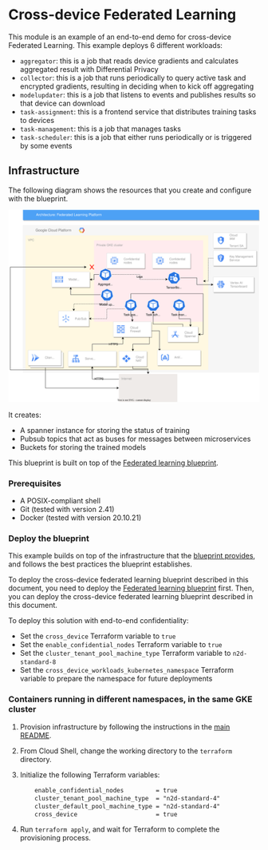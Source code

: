 # Cross-device Federated Learning

This module is an example of an end-to-end demo for cross-device Federated Learning. This example deploys 6 different workloads:

- `aggregator`: this is a job that reads device gradients and calculates aggregated result with Differential Privacy
- `collector`: this is a job that runs periodically to query active task and encrypted gradients, resulting in deciding when to kick off aggregating
- `modelupdater`: this is a job that listens to events and publishes results so that device can download
- `task-assignment`: this is a frontend service that distributes training tasks to devices
- `task-management`: this is a job that manages tasks
- `task-scheduler`: this is a job that either runs periodically or is triggered by some events

## Infrastructure

The following diagram shows the resources that you create and configure with the blueprint.

![alt_text](../../assets/cross-device.svg "Resources created by the blueprint")

It creates:

- A spanner instance for storing the status of training
- Pubsub topics that act as buses for messages between microservices
- Buckets for storing the trained models

This blueprint is built on top of the [Federated learning blueprint](../../README.md).

### Prerequisites

- A POSIX-compliant shell
- Git (tested with version 2.41)
- Docker (tested with version 20.10.21)

### Deploy the blueprint

This example builds on top of the infrastructure that the
[blueprint provides](../../README.md), and follows the best practices the
blueprint establishes.

To deploy the cross-device federated learning blueprint described in this document, you need to deploy the [Federated learning blueprint](../../README.md#deploy-the-blueprint) first. Then, you can deploy the cross-device federated learning blueprint described in this document.

To deploy this solution with end-to-end confidentiality:

- Set the `cross_device` Terraform variable to `true`
- Set the `enable_confidential_nodes` Terraform variable to `true`
- Set the `cluster_tenant_pool_machine_type` Terraform variable to `n2d-standard-8`
- Set the `cross_device_workloads_kubernetes_namespace` Terraform variable to prepare the namespace for future deployments

### Containers running in different namespaces, in the same GKE cluster

1. Provision infrastructure by following the instructions in the [main README](../../README.md).
1. From Cloud Shell, change the working directory to the `terraform` directory.
1. Initialize the following Terraform variables:

    ```hcl
        enable_confidential_nodes         = true
        cluster_tenant_pool_machine_type  = "n2d-standard-4"
        cluster_default_pool_machine_type = "n2d-standard-4"
        cross_device                      = true
    ```

1. Run `terraform apply`, and wait for Terraform to complete the provisioning process.
